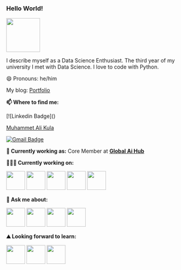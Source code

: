 ### Hello World! 

<img src="https://media.giphy.com/media/X5TVGmA2mpfmo/giphy.gif" width="90px"></h2> 


I describe myself as a Data Science Enthusiast. The third year of my university I met with Data Science. I love to code with Python. 


😄 Pronouns: he/him

My blog: [Portfolio](https://verianalisti.blogspot.com/)


**📫 Where to find me:** 

[![Linkedin Badge](<script src="https://platform.linkedin.com/badges/js/profile.js" async defer type="text/javascript"></script>)
<div class="badge-base LI-profile-badge" data-locale="tr_TR" data-size="medium" data-theme="dark" data-type="VERTICAL" data-vanity="muhammet-ali-kula-volunteerfromistanbul" data-version="v1"><a class="badge-base__link LI-simple-link" href="https://tr.linkedin.com/in/muhammet-ali-kula-volunteerfromistanbul?trk=profile-badge">Muhammet Ali Kula</a></div>
              
[![Gmail Badge](https://img.shields.io/badge/-alikula3.14-c14438?style=flat-square&logo=Gmail&logoColor=white&link=mailto:alikula3.14@gmail.com)](mailto:alikula3.14@gmail.com)


**💼 Currently working as:** Core Member at <a href="https://globalaihub.com/home/" target="_blank"><b>Global Ai Hub</b></a>

**👨🏻‍💻 Currently working on:** 

<code><a href="https://www.python.org/" target="_blank"><img height="50" src="https://www.vectorlogo.zone/logos/python/python-ar21.svg"></a></code>
<code><a href="https://flask.palletsprojects.com/en/1.1.x/" target="_blank"><img height="50" src="https://www.vectorlogo.zone/logos/pocoo_flask/pocoo_flask-ar21.svg"></a></code>
<code><a href="https://microservices.io/" target="_blank"><img height="50" src="https://comunytek.com/wp-content/uploads/2017/03/Microservices.png"></a></code>
<code><a href="https://www.mongodb.com/" target="_blank"><img height="50" src="https://www.vectorlogo.zone/logos/mongodb/mongodb-ar21.svg"></a></code>
<code><a href="https://www.oracle.com/" target="_blank"><img height="50" src="https://www.vectorlogo.zone/logos/oracle/oracle-ar21.svg"></a></code>

**💬 Ask me about:** 

<code><a href="https://www.python.org/" target="_blank"><img height="50" src="https://www.vectorlogo.zone/logos/python/python-ar21.svg"></a></code>
<code><a href="https://git-scm.com//" target="_blank"><img height="50" src="https://www.vectorlogo.zone/logos/git-scm/git-scm-ar21.svg"></a></code>
<code><a href="https://opencv.org/" target="_blank"><img height="50" src="https://www.vectorlogo.zone/logos/opencv/opencv-ar21.svg"></a></code>
<code><a href="https://jupyter.org/" target="_blank"><img height="50" src="https://www.vectorlogo.zone/logos/jupyter/jupyter-ar21.svg"></a></code>



**⛰ Looking forward to learn:** 

<code><a href="https://www.tensorflow.org/" target="_blank"><img height="50" src="https://www.vectorlogo.zone/logos/tensorflow/tensorflow-ar21.svg"></a></code>
<code><a href="https://www.javascript.com/" target="_blank"><img height="50" src="https://www.vectorlogo.zone/logos/javascript/javascript-ar21.svg"></a></code>
<code><a href="https://aws.amazon.com/?nc1=h_ls" target="_blank"><img height="50" src="https://www.vectorlogo.zone/logos/amazon_aws/amazon_aws-ar21.svg"></a></code>

